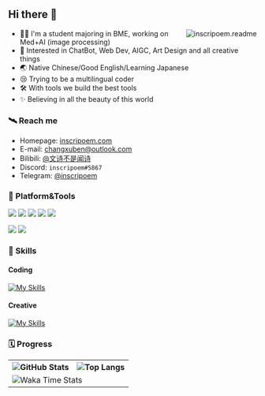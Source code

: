 ## Hi there 👋

<!-- Counter -->
<a href="https://count.getloli.com/"><img align="right" src="https://moe-counter.rkd.icu/get/@inscripoem.readme?theme=asoul" alt="inscripoem.readme" /></a>

- 👨‍🎓 I'm a student majoring in BME, working on Med+AI (image processing)
- 💖 Interested in ChatBot, Web Dev, AIGC, Art Design and all creative things
- 🌏 Native Chinese/Good English/Learning Japanese
- 😢 Trying to be a multilingual coder
- 🛠 With tools we build the best tools
- ✨ Believing in all the beauty of this world
  
### 🛰 Reach me
- Homepage: [inscripoem.com](https://www.inscripoem.com)
- E-mail: [changxuben@outlook.com](mailto:changxuben@outlook.com)
- Bilibili: [@文诗不是闻诗](https://space.bilibili.com/4134451)
- Discord: `inscripoem#5867`
- Telegram: [@inscripoem](https://t.me/inscripoem)

### 🔨 Platform&Tools
[![](https://img.shields.io/static/v1?label=Windows&message=10&color=%230074cd&logo=windows&style=flat-square)](https://www.microsoft.com/zh-cn/software-download/windows10)
[![](https://img.shields.io/static/v1?label=IDE&message=Visual%20Studio%20Code&color=%232a7ac4&logo=visual-studio-code&style=flat-square)](https://code.visualstudio.com)
[![](https://img.shields.io/static/v1?label=&message=Cloudflare&color=%23f38020&logo=cloudflare&logoColor=white&style=flat-square)](https://www.cloudflare.com/)
[![](https://img.shields.io/static/v1?label=&message=Postman&color=%23ff6c37&logo=postman&logoColor=white&style=flat-square)](https://www.postman.com)
[![](https://img.shields.io/static/v1?label=&message=Vercel&color=%23000000&logo=vercel&logoColor=white&style=flat-square)](https://vercel.com/)

[![](https://img.shields.io/static/v1?label=iPhone&message=13&color=%23888888&logo=apple&style=flat-square)]()
[![](https://img.shields.io/static/v1?label=Nvidia&message=3070&color=%2376B900&logo=nvidia&logoColor=white&style=flat-square)]()

### 🎨 Skills
#### Coding
[![My Skills](https://skillicons.dev/icons?i=py,pytorch,docker,ts,go,bash,linux,git&theme=dark)](https://skillicons.dev)
#### Creative
[![My Skills](https://skillicons.dev/icons?i=ableton,ae,au,ai,ps,pr,blender,figma,unreal&theme=dark)](https://skillicons.dev)

### 🗓 Progress

<table>
  <tr>
    <th>
      <img alt="GitHub Stats" src="https://github-readme-stats.vercel.app/api?username=inscripoem&show_icons=true&theme=city_lights&bg_color=0000&hide_border=true" align="center" />
    </th>
    <th>
      <img alt="Top Langs" src="https://github-readme-stats.vercel.app/api/top-langs/?username=inscripoem&layout=compact&theme=city_lights&bg_color=0000&hide_border=true&langs_count=10&hide=CMake" align="center" /> 
    </th>
  </tr>
  <tr>
    <td colspan=2>
      <img alt="Waka Time Stats" src="https://github-readme-stats.vercel.app/api/wakatime?username=inscripoem&bg_color=0000&hide_border=true&layout=compact&theme=city_lights&custom_title=Work%20Time%20This%20Week" align="center"/>
    </td>
  </tr>
</table>
